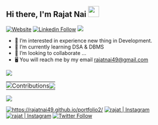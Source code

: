 ## Hi there, I'm Rajat Nai <img src="https://raw.githubusercontent.com/MartinHeinz/MartinHeinz/master/wave.gif" width="30" height="30">

[![Website](https://shields.io/badge/Portfolio-up-blue?style=for-the-badge)](https://rajatnai49.github.io/portfolio2/)
[![Linkedin Follow](https://shields.io/badge/Follow%20@Rajat%20Nai-348-green?logo=linkedin&style=for-the-badge )](https://www.linkedin.com/in/rajat-nai-5a1425221/)
![](https://komarev.com/ghpvc/?username=rajatnai49&style=for-the-badge)

- 👀 I’m interested in experience new thing in Development.
- 🌱 I’m currently learning DSA & DBMS
- 💞️ I’m looking to collaborate ...
- 🖥️ You will reach me by my email rajatnai49@gmail.com
  
  
<img src ="https://github-readme-stats.vercel.app/api/top-langs/?username=rajatnai49&layout=compact&hide_border=true&theme=vision-friendly-dark&langs_count=10&hide=jupyter%20notebook,tex,php">
<table>
  <tr>
    <td style="padding: 0;"><img alt="Contributions" src="https://github-readme-stats.vercel.app/api?username=rajatnai49&show_icons=true&theme=vision-friendly-dark&hide_border=true"> </td>
    <td style="padding: 0;"><img src ="https://github-readme-streak-stats.herokuapp.com?user=rajatnai49&theme=vision-friendly-dark&hide_border=true"> </td>
  </tr>
</table>
  
<img src="https://activity-graph.herokuapp.com/graph?username=rajatnai49&bg_color=000000&line=ffb812&area=true&color=8135fc&hide_border=true&hide_title=true" >
     

[<img alt="https://rajatnai49.github.io/portfolio2/"  src="https://img.shields.io/badge/Portfolio-%23000000.svg?style=for-the-badge&logo=firefox&logoColor=#FF7139" />][website]
[<img alt="rajat | Instagram"  src="https://img.shields.io/badge/Personal-%23E4405F.svg?style=for-the-badge&logo=Instagram&logoColor=white" />][instagram]
[<img alt="rajat | Instagram"  src="https://img.shields.io/badge/Creative-%23E4405F.svg?style=for-the-badge&logo=Instagram&logoColor=white" />][instagram2]
[![Twitter Follow](https://img.shields.io/twitter/follow/rpsilver36?color=1DA1F2&logo=twitter&style=for-the-badge)][twitter]

[website]: https://rajatnai49.github.io/portfolio2/
[twitter]: https://twitter.com/rpsilver36
[instagram]: https://www.instagram.com/rp._.836/
[instagram2]: https://www.instagram.com/its_rp36/
[linkedin]: https://www.instagram.com/rp._.836/
[codechef]: https://www.codechef.com/users/rp_836
[hackerrank]: https://www.hackerrank.com/rajatnai72
[github]: https://github.com/rajatnai49
[leetcode]: https://leetcode.com/rajatnai49/
